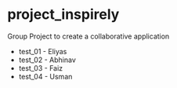 # project_inspirely

Group Project to create a collaborative application

- test_01 - Eliyas
- test_02 - Abhinav
- test_03 - Faiz
- test_04 - Usman
